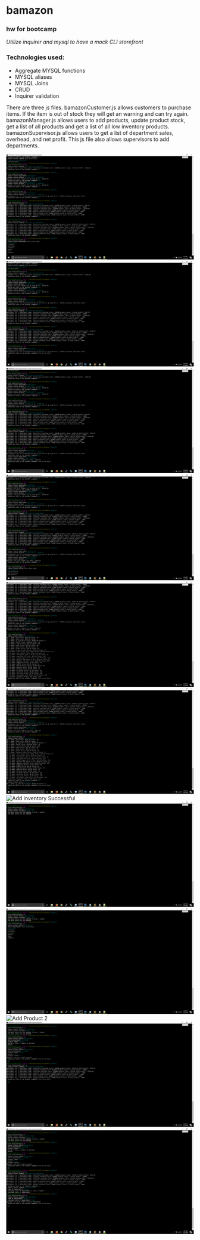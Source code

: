 # bamazon
### hw for bootcamp
_Utilize inquirer and mysql to have a mock CLI storefront_
### Technologies used:
* Aggregate MYSQL functions
* MYSQL aliases
* MYSQL Joins
* CRUD
* Inquirer validation

There are three js files.   bamazonCustomer.js allows customers to purchase items. If the item is out of stock they will get an warning and can try again.
bamazonManager.js allows users to add products, update product stock, get a list of all products and get a list of all low inventory products.
bamazonSupervisor.js allows users to get a list of department sales, overhead, and net profit.  This js file also allows supervisors to add departments.



![Screen1](/screens/screen1.png)
![Not In Stock](/screens/not%20in%20stock.png)
![Successful Buy](/screens/successful%20buy.png)
![Screen2](/screens/screen2.png)
![View Products](/screens/view%20products.png)
![Low Inventory](/screens/low%20inventory.png)
![Add inventory Successful](/screens/add%20inventory%20successful.png)
![Add Inventory Fail](/screens/add%20inventory%20fail.png)
![Add Product](/screens/add%20product.png)
![Add Product 2](/screens/add%20product%202.png)
![View Sales By Department](/screens/view%20sales%20by%20department.png)
![Add Department](/screens/add%20department.png)
